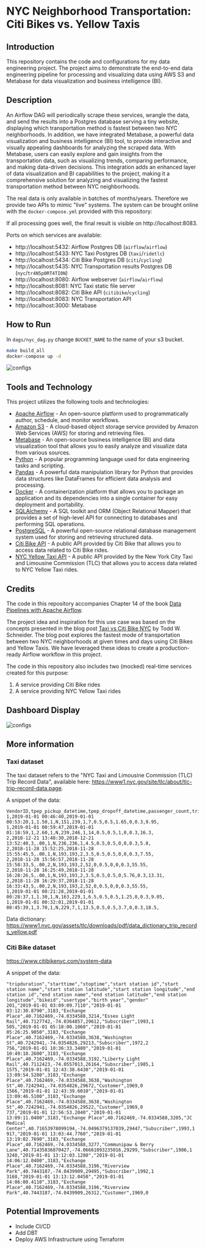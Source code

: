 # NYC Neighborhood Transportation: Citi Bikes vs. Yellow Taxis

## Introduction

This repository contains the code and configurations for my data engineering project. The project aims to demonstrate the end-to-end data engineering pipeline for processing and visualizing data using AWS S3 and Metabase for data visualization and business intelligence (BI).

## Description

An Airflow DAG will periodically scrape these services, wrangle the data, and send the results into a Postgres database serving a tiny website, displaying which transportation method is fastest between two NYC neighborhoods. In addition, we have integrated Metabase, a powerful data visualization and business intelligence (BI) tool, to provide interactive and visually appealing dashboards for analyzing the scraped data. With Metabase, users can easily explore and gain insights from the transportation data, such as visualizing trends, comparing performance, and making data-driven decisions. This integration adds an enhanced layer of data visualization and BI capabilities to the project, making it a comprehensive solution for analyzing and visualizing the fastest transportation method between NYC neighborhoods.

The real data is only available in batches of months/years. Therefore we provide two APIs to mimic "live"
systems. The system can be brought online with the `docker-compose.yml` provided with this repository:

If all processing goes well, the final result is visible on http://localhost:8083.

Ports on which services are available:

- http://localhost:5432: Airflow Postgres DB (`airflow`/`airflow`)
- http://localhost:5433: NYC Taxi Postgres DB (`taxi`/`ridetlc`)
- http://localhost:5434: Citi Bike Postgres DB (`citi`/`cycling`)
- http://localhost:5435: NYC Transportation results Postgres DB (`nyc`/`tr4N5p0RT4TI0N`)
- http://localhost:8080: Airflow webserver (`airflow`/`airflow`)
- http://localhost:8081: NYC Taxi static file server
- http://localhost:8082: Citi Bike API (`citibike`/`cycling`)
- http://localhost:8083: NYC Transportation API
- http://localhost:3000: Metabase

## How to Run

In `dags/nyc_dag.py` change `BUCKET_NAME` to the name of your s3 bucket.

```bash
make build_all
docker-compose up -d
```

![configs](images/airflow_ui_cinfig.png)

## Tools and Technology

This project utilizes the following tools and technologies:

- [Apache Airflow](https://airflow.apache.org/) - An open-source platform used to programmatically author, schedule, and monitor workflows.
- [Amazon S3](https://aws.amazon.com/s3/) - A cloud-based object storage service provided by Amazon Web Services (AWS) for storing and retrieving files.
- [Metabase](https://www.metabase.com/) - An open-source business intelligence (BI) and data visualization tool that allows you to easily analyze and visualize data from various sources.
- [Python](https://www.python.org/) - A popular programming language used for data engineering tasks and scripting.
- [Pandas](https://pandas.pydata.org/) - A powerful data manipulation library for Python that provides data structures like DataFrames for efficient data analysis and processing.
- [Docker](https://www.docker.com/) - A containerization platform that allows you to package an application and its dependencies into a single container for easy deployment and portability.
- [SQLAlchemy](https://www.sqlalchemy.org/) - A SQL toolkit and ORM (Object Relational Mapper) that provides a set of high-level API for connecting to databases and performing SQL operations.
- [PostgreSQL](https://www.postgresql.org/) - A powerful open-source relational database management system used for storing and retrieving structured data.
- [Citi Bike API](https://www.citibikenyc.com/system-data) - A public API provided by Citi Bike that allows you to access data related to Citi Bike rides.
- [NYC Yellow Taxi API](https://www1.nyc.gov/site/tlc/about/tlc-trip-record-data.page) - A public API provided by the New York City Taxi and Limousine Commission (TLC) that allows you to access data related to NYC Yellow Taxi rides.

## Credits

The code in this repository accompanies Chapter 14 of the book [Data Pipelines with Apache Airflow](https://www.manning.com/books/data-pipelines-with-apache-airflow).

The project idea and inspiration for this use case was based on the concepts presented in the blog post [Taxi vs Citi Bike NYC](https://toddwschneider.com/posts/taxi-vs-citi-bike-nyc) by Todd W. Schneider. The blog post explores the fastest mode of transportation between two NYC neighborhoods at given times and days using Citi Bikes and Yellow Taxis. We have leveraged these ideas to create a production-ready Airflow workflow in this project.

The code in this repository also includes two (mocked) real-time services created for this purpose:

1. A service providing Citi Bike rides
2. A service providing NYC Yellow Taxi rides


## Dashboard Display

![configs](images/citibike_dashboard.png)


## More information

### Taxi dataset

The taxi dataset refers to the "NYC Taxi and Limousine Commission (TLC) Trip Record Data", available here:
https://www1.nyc.gov/site/tlc/about/tlc-trip-record-data.page.

A snippet of the data:

```csv
VendorID,tpep_pickup_datetime,tpep_dropoff_datetime,passenger_count,trip_distance,RatecodeID,store_and_fwd_flag,PULocationID,DOLocationID,payment_type,fare_amount,extra,mta_tax,tip_amount,tolls_amount,improvement_surcharge,total_amount,congestion_surcharge
1,2019-01-01 00:46:40,2019-01-01 00:53:20,1,1.50,1,N,151,239,1,7,0.5,0.5,1.65,0,0.3,9.95,
1,2019-01-01 00:59:47,2019-01-01 01:18:59,1,2.60,1,N,239,246,1,14,0.5,0.5,1,0,0.3,16.3,
2,2018-12-21 13:48:30,2018-12-21 13:52:40,3,.00,1,N,236,236,1,4.5,0.5,0.5,0,0,0.3,5.8,
2,2018-11-28 15:52:25,2018-11-28 15:55:45,5,.00,1,N,193,193,2,3.5,0.5,0.5,0,0,0.3,7.55,
2,2018-11-28 15:56:57,2018-11-28 15:58:33,5,.00,2,N,193,193,2,52,0,0.5,0,0,0.3,55.55,
2,2018-11-28 16:25:49,2018-11-28 16:28:26,5,.00,1,N,193,193,2,3.5,0.5,0.5,0,5.76,0.3,13.31,
2,2018-11-28 16:29:37,2018-11-28 16:33:43,5,.00,2,N,193,193,2,52,0,0.5,0,0,0.3,55.55,
1,2019-01-01 00:21:28,2019-01-01 00:28:37,1,1.30,1,N,163,229,1,6.5,0.5,0.5,1.25,0,0.3,9.05,
1,2019-01-01 00:32:01,2019-01-01 00:45:39,1,3.70,1,N,229,7,1,13.5,0.5,0.5,3.7,0,0.3,18.5,
```

Data dictionary: https://www1.nyc.gov/assets/tlc/downloads/pdf/data_dictionary_trip_records_yellow.pdf

### Citi Bike dataset

https://www.citibikenyc.com/system-data

A snippet of the data:

```csv
"tripduration","starttime","stoptime","start station id","start station name","start station latitude","start station longitude","end station id","end station name","end station latitude","end station longitude","bikeid","usertype","birth year","gender"
201,"2019-01-01 03:09:09.7110","2019-01-01 03:12:30.8790",3183,"Exchange Place",40.7162469,-74.0334588,3214,"Essex Light Rail",40.7127742,-74.0364857,29612,"Subscriber",1993,1
505,"2019-01-01 05:18:00.1060","2019-01-01 05:26:25.9050",3183,"Exchange Place",40.7162469,-74.0334588,3638,"Washington St",40.7242941,-74.0354826,29213,"Subscriber",1972,2
756,"2019-01-01 10:36:33.3400","2019-01-01 10:49:10.2600",3183,"Exchange Place",40.7162469,-74.0334588,3192,"Liberty Light Rail",40.7112423,-74.0557013,26164,"Subscriber",1985,1
1575,"2019-01-01 12:43:38.6430","2019-01-01 13:09:54.5280",3183,"Exchange Place",40.7162469,-74.0334588,3638,"Washington St",40.7242941,-74.0354826,29672,"Customer",1969,0
1566,"2019-01-01 12:43:39.6010","2019-01-01 13:09:46.5100",3183,"Exchange Place",40.7162469,-74.0334588,3638,"Washington St",40.7242941,-74.0354826,29522,"Customer",1969,0
737,"2019-01-01 12:56:53.2040","2019-01-01 13:09:11.0400",3183,"Exchange Place",40.7162469,-74.0334588,3205,"JC Medical Center",40.71653978099194,-74.0496379137039,29447,"Subscriber",1993,1
917,"2019-01-01 13:03:44.7760","2019-01-01 13:19:02.7690",3183,"Exchange Place",40.7162469,-74.0334588,3277,"Communipaw & Berry Lane",40.71435836870427,-74.06661093235016,29299,"Subscriber",1986,1
3248,"2019-01-01 13:12:03.1280","2019-01-01 14:06:12.0400",3183,"Exchange Place",40.7162469,-74.0334588,3196,"Riverview Park",40.7443187,-74.0439909,29495,"Subscriber",1992,1
3168,"2019-01-01 13:13:12.0450","2019-01-01 14:06:00.4110",3183,"Exchange Place",40.7162469,-74.0334588,3196,"Riverview Park",40.7443187,-74.0439909,26312,"Customer",1969,0
```

## Potential Improvements

- Include CI/CD
- Add DBT
- Deploy AWS Infrastructure using Terraform 
